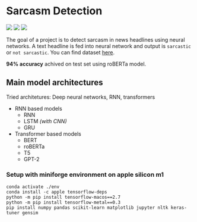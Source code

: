 # Sarcasm Detection
![](https://img.shields.io/badge/TensorFlow-%23FF6F00.svg?style=for-the-badge&logo=TensorFlow&logoColor=white)
![](https://img.shields.io/badge/PyTorch-%23EE4C2C.svg?style=for-the-badge&logo=PyTorch&logoColor=white)
![](https://img.shields.io/badge/🤗_HuggingFace-%23F7931E.svg?style=for-the-badge)

The goal of a project is to detect sarcasm in news headlines using neural networks. A text headline is fed into neural network and output is `sarcastic` or `not sarcastic`. 
You can find dataset [here](https://github.com/rishabhmisra/News-Headlines-Dataset-For-Sarcasm-Detection).

**94% accuracy** achived on test set using roBERTa model.


## Main model architectures
Tried architetures: Deep neural networks, RNN, transformers 
- RNN based models
  - RNN
  - LSTM _(with CNN)_
  - GRU
- Transformer based models 
  - BERT
  - roBERTa
  - T5
  - GPT-2 



### Setup with miniforge environment on apple silicon m1
```conda create --prefix ./env python=3.9
conda activate ./env
conda install -c apple tensorflow-deps
python -m pip install tensorflow-macos==2.7
python -m pip install tensorflow-metal==0.3
pip install numpy pandas scikit-learn matplotlib jupyter nltk keras-tuner gensim
```
